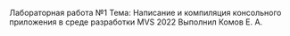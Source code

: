 Лабораторная работа №1
Тема: Написание и компиляция консольного приложения в среде разработки MVS 2022
Выполнил Комов Е. А.
